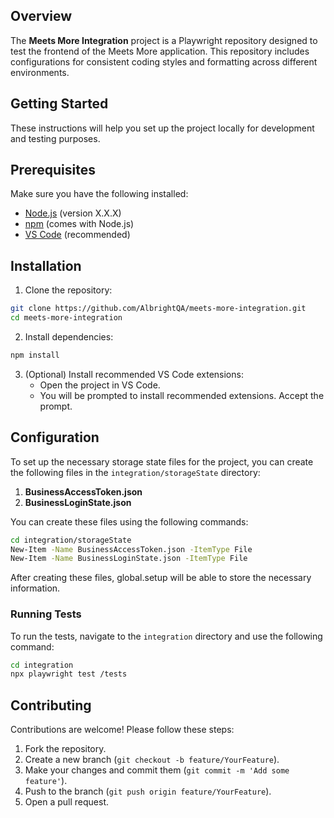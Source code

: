 ## Overview
The **Meets More Integration** project is a Playwright repository designed to test the frontend of the Meets More application. This repository includes configurations for consistent coding styles and formatting across different environments.

## Getting Started
These instructions will help you set up the project locally for development and testing purposes.

## Prerequisites
Make sure you have the following installed:
- [Node.js](https://nodejs.org/) (version X.X.X)
- [npm](https://www.npmjs.com/) (comes with Node.js)
- [VS Code](https://code.visualstudio.com/) (recommended)

## Installation
1. Clone the repository:
```bash
git clone https://github.com/AlbrightQA/meets-more-integration.git
cd meets-more-integration
```

2. Install dependencies:
```bash
npm install
```

3. (Optional) Install recommended VS Code extensions:
   - Open the project in VS Code.
   - You will be prompted to install recommended extensions. Accept the prompt.

## Configuration
To set up the necessary storage state files for the project, you can create the following files in the `integration/storageState` directory:

1. **BusinessAccessToken.json**
2. **BusinessLoginState.json**

You can create these files using the following commands:

```bash
cd integration/storageState
New-Item -Name BusinessAccessToken.json -ItemType File
New-Item -Name BusinessLoginState.json -ItemType File
```

After creating these files, global.setup will be able to store the necessary information.

### Running Tests
To run the tests, navigate to the `integration` directory and use the following command:
```bash
cd integration
npx playwright test /tests
```

## Contributing
Contributions are welcome! Please follow these steps:
1. Fork the repository.
2. Create a new branch (`git checkout -b feature/YourFeature`).
3. Make your changes and commit them (`git commit -m 'Add some feature'`).
4. Push to the branch (`git push origin feature/YourFeature`).
5. Open a pull request.